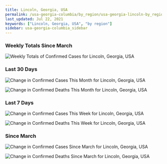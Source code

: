 ```yaml
---
title: Lincoln, Georgia, USA
permalink: /usa-georgia-columbia/by_region/usa-georgia-lincoln-by_region.html
last_updated: Jul 22, 2021
keywords: ["Lincoln, Georgia, USA", "by region"]
sidebar: usa-georgia-columbia_sidebar
---
```


<h3>Weekly Totals Since March</h3>

![Weekly Totals of Confirmed Cases for Lincoln, Georgia, USA](/covid_tracker/images/graphs/usa-georgia-lincoln-weekly_totals_graph.png)

<h3>Last 30 Days</h3>

![Change in Confirmed Cases This Month for Lincoln, Georgia, USA](/covid_tracker/images/graphs/usa-georgia-lincoln-delta_confirmed-30_days_graph.png)

![Change in Confirmed Deaths This Month for Lincoln, Georgia, USA](/covid_tracker/images/graphs/usa-georgia-lincoln-delta_deaths-30_days_graph.png)

<h3>Last 7 Days</h3>

![Change in Confirmed Cases This Week for Lincoln, Georgia, USA](/covid_tracker/images/graphs/usa-georgia-lincoln-delta_confirmed-7_days_graph.png)

![Change in Confirmed Deaths This Week for Lincoln, Georgia, USA](/covid_tracker/images/graphs/usa-georgia-lincoln-delta_deaths-7_days_graph.png)

<h3>Since March</h3>

![Change in Confirmed Cases Since March for Lincoln, Georgia, USA](/covid_tracker/images/graphs/usa-georgia-lincoln-delta_confirmed-since_march_graph.png)

![Change in Confirmed Deaths Since March for Lincoln, Georgia, USA](/covid_tracker/images/graphs/usa-georgia-lincoln-delta_deaths-since_march_graph.png)
